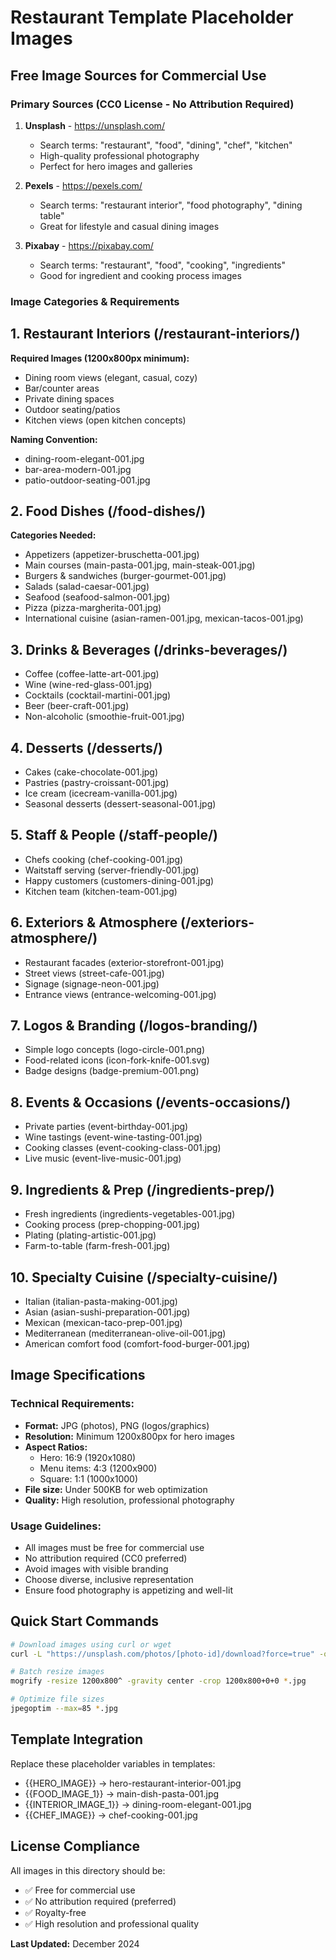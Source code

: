 # Restaurant Template Placeholder Images

## Free Image Sources for Commercial Use

### Primary Sources (CC0 License - No Attribution Required)
1. **Unsplash** - https://unsplash.com/
   - Search terms: "restaurant", "food", "dining", "chef", "kitchen"
   - High-quality professional photography
   - Perfect for hero images and galleries

2. **Pexels** - https://pexels.com/
   - Search terms: "restaurant interior", "food photography", "dining table"
   - Great for lifestyle and casual dining images

3. **Pixabay** - https://pixabay.com/
   - Search terms: "restaurant", "food", "cooking", "ingredients"
   - Good for ingredient and cooking process images

### Image Categories & Requirements

## 1. Restaurant Interiors (/restaurant-interiors/)
**Required Images (1200x800px minimum):**
- Dining room views (elegant, casual, cozy)
- Bar/counter areas
- Private dining spaces
- Outdoor seating/patios
- Kitchen views (open kitchen concepts)

**Naming Convention:**
- dining-room-elegant-001.jpg
- bar-area-modern-001.jpg
- patio-outdoor-seating-001.jpg

## 2. Food Dishes (/food-dishes/)
**Categories Needed:**
- Appetizers (appetizer-bruschetta-001.jpg)
- Main courses (main-pasta-001.jpg, main-steak-001.jpg)
- Burgers & sandwiches (burger-gourmet-001.jpg)
- Salads (salad-caesar-001.jpg)
- Seafood (seafood-salmon-001.jpg)
- Pizza (pizza-margherita-001.jpg)
- International cuisine (asian-ramen-001.jpg, mexican-tacos-001.jpg)

## 3. Drinks & Beverages (/drinks-beverages/)
- Coffee (coffee-latte-art-001.jpg)
- Wine (wine-red-glass-001.jpg)
- Cocktails (cocktail-martini-001.jpg)
- Beer (beer-craft-001.jpg)
- Non-alcoholic (smoothie-fruit-001.jpg)

## 4. Desserts (/desserts/)
- Cakes (cake-chocolate-001.jpg)
- Pastries (pastry-croissant-001.jpg)
- Ice cream (icecream-vanilla-001.jpg)
- Seasonal desserts (dessert-seasonal-001.jpg)

## 5. Staff & People (/staff-people/)
- Chefs cooking (chef-cooking-001.jpg)
- Waitstaff serving (server-friendly-001.jpg)
- Happy customers (customers-dining-001.jpg)
- Kitchen team (kitchen-team-001.jpg)

## 6. Exteriors & Atmosphere (/exteriors-atmosphere/)
- Restaurant facades (exterior-storefront-001.jpg)
- Street views (street-cafe-001.jpg)
- Signage (signage-neon-001.jpg)
- Entrance views (entrance-welcoming-001.jpg)

## 7. Logos & Branding (/logos-branding/)
- Simple logo concepts (logo-circle-001.png)
- Food-related icons (icon-fork-knife-001.svg)
- Badge designs (badge-premium-001.png)

## 8. Events & Occasions (/events-occasions/)
- Private parties (event-birthday-001.jpg)
- Wine tastings (event-wine-tasting-001.jpg)
- Cooking classes (event-cooking-class-001.jpg)
- Live music (event-live-music-001.jpg)

## 9. Ingredients & Prep (/ingredients-prep/)
- Fresh ingredients (ingredients-vegetables-001.jpg)
- Cooking process (prep-chopping-001.jpg)
- Plating (plating-artistic-001.jpg)
- Farm-to-table (farm-fresh-001.jpg)

## 10. Specialty Cuisine (/specialty-cuisine/)
- Italian (italian-pasta-making-001.jpg)
- Asian (asian-sushi-preparation-001.jpg)
- Mexican (mexican-taco-prep-001.jpg)
- Mediterranean (mediterranean-olive-oil-001.jpg)
- American comfort food (comfort-food-burger-001.jpg)

## Image Specifications

### Technical Requirements:
- **Format:** JPG (photos), PNG (logos/graphics)
- **Resolution:** Minimum 1200x800px for hero images
- **Aspect Ratios:** 
  - Hero: 16:9 (1920x1080)
  - Menu items: 4:3 (1200x900)
  - Square: 1:1 (1000x1000)
- **File size:** Under 500KB for web optimization
- **Quality:** High resolution, professional photography

### Usage Guidelines:
- All images must be free for commercial use
- No attribution required (CC0 preferred)
- Avoid images with visible branding
- Choose diverse, inclusive representation
- Ensure food photography is appetizing and well-lit

## Quick Start Commands

```bash
# Download images using curl or wget
curl -L "https://unsplash.com/photos/[photo-id]/download?force=true" -o filename.jpg

# Batch resize images
mogrify -resize 1200x800^ -gravity center -crop 1200x800+0+0 *.jpg

# Optimize file sizes
jpegoptim --max=85 *.jpg
```

## Template Integration

Replace these placeholder variables in templates:
- {{HERO_IMAGE}} → hero-restaurant-interior-001.jpg
- {{FOOD_IMAGE_1}} → main-dish-pasta-001.jpg
- {{INTERIOR_IMAGE_1}} → dining-room-elegant-001.jpg
- {{CHEF_IMAGE}} → chef-cooking-001.jpg

## License Compliance

All images in this directory should be:
- ✅ Free for commercial use
- ✅ No attribution required (preferred)
- ✅ Royalty-free
- ✅ High resolution and professional quality

**Last Updated:** December 2024